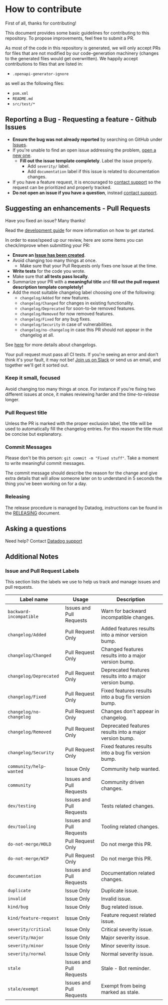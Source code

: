 # How to contribute

First of all, thanks for contributing!

This document provides some basic guidelines for contributing to this repository. To propose improvements, feel free to submit a PR.

As most of the code in this repository is generated, we will only accept PRs for files
that are not modified by our code-generation machinery (changes to the generated files
would get overwritten). We happily accept contributions to files that are listed in:

* `.openapi-generator-ignore`

as well as the following files:

* `pom.xml`
* `README.md`
* `src/test/*`

## Reporting a Bug - Requesting a feature - Github Issues

* **Ensure the bug was not already reported** by searching on GitHub under [Issues][1].
* If you're unable to find an open issue addressing the problem, [open a new one][2].
  - **Fill out the issue template completely**. Label the issue properly.
    - Add `severity/` label.
    - Add `documentation` label if this issue is related to documentation changes.
* If you have a feature request, it is encouraged to [contact support][3] so the request can be prioritized and properly tracked.
* **Do not open an issue if you have a question**, instead [contact support][3].

## Suggesting an enhancements - Pull Requests

Have you fixed an issue? Many thanks!

Read the [development guide](DEVELOPMENT.md) for more information on how to get started.

In order to ease/speed up our review, here are some items you can check/improve when submitting your PR:
* **Ensure an [Issue has been created](#reporting)**.
* Avoid changing too many things at once.
  - Make sure that your Pull Requests only fixes one Issue at the time.
* **Write tests** for the code you wrote.
* Make sure that **all tests pass locally**.
* Summarize your PR with a **meaningful title** and **fill out the pull request description template completely!**
* Add the most suitable changelog label choosing one of the following:
  * `changelog/Added` for new features.
  * `changelog/Changed` for changes in existing functionality.
  * `changelog/Deprecated` for soon-to-be removed features.
  * `changelog/Removed` for now removed features.
  * `changelog/Fixed` for any bug fixes.
  * `changelog/Security` in case of vulnerabilities.
  * `changelog/no-changelog` in case this PR should not appear in the changelog at all.

See [here][4] for more details about changelogs.

Your pull request must pass all CI tests. If you're seeing
an error and don't think it's your fault, it may not be! [Join us on Slack][5] or send us an email, and together we'll
get it sorted out.

### Keep it small, focused

Avoid changing too many things at once. For instance if you're fixing two different
issues at once, it makes reviewing harder and the _time-to-release_ longer.

### Pull Request title

Unless the PR is marked with the proper exclusion label, the title will be used
to automatically fill the changelog entries. For this reason the title must be
concise but explanatory.

### Commit Messages

Please don't be this person: `git commit -m "Fixed stuff"`. Take a moment to
write meaningful commit messages.

The commit message should describe the reason for the change and give extra details
that will allow someone later on to understand in 5 seconds the thing you've been
working on for a day.

### Releasing

The release procedure is managed by Datadog, instructions can be found in the [RELEASING](/RELEASING.md) document.

## Asking a questions

Need help? Contact [Datadog support][3]

## Additional Notes

### Issue and Pull Request Labels

This section lists the labels we use to help us track and manage issues and pull requests.

| Label name                    | Usage                    | Description
|-------------------------------|--------------------------|------------------------------------------------------------
| `backward-incompatible`       | Issues and Pull Requests | Warn for backward incompatible changes.
| `changelog/Added`             | Pull Request Only        | Added features results into a minor version bump.
| `changelog/Changed`           | Pull Request Only        | Changed features results into a major version bump.
| `changelog/Deprecated`        | Pull Request Only        | Deprecated features results into a major version bump.
| `changelog/Fixed`             | Pull Request Only        | Fixed features results into a bug fix version bump.
| `changelog/no-changelog`      | Pull Request Only        | Changes don't appear in changelog.
| `changelog/Removed`           | Pull Request Only        | Deprecated features results into a major version bump.
| `changelog/Security`          | Pull Request Only        | Fixed features results into a bug fix version bump.
| `community/help-wanted`       | Issue Only               | Community help wanted.
| `community`                   | Issues and Pull Requests | Community driven changes.
| `dev/testing`                 | Issues and Pull Requests | Tests related changes.
| `dev/tooling`                 | Issues and Pull Requests | Tooling related changes.
| `do-not-merge/HOLD`           | Pull Request Only        | Do not merge this PR.
| `do-not-merge/WIP`            | Pull Request Only        | Do not merge this PR.
| `documentation`               | Issues and Pull Requests | Documentation related changes.
| `duplicate`                   | Issue Only               | Duplicate issue.
| `invalid`                     | Issue Only               | Invalid issue.
| `kind/bug`                    | Issue Only               | Bug related issue.
| `kind/feature-request`        | Issue Only               | Feature request related issue.
| `severity/critical`           | Issue Only               | Critical severity issue.
| `severity/major`              | Issue Only               | Major severity issue.
| `severity/minor`              | Issue Only               | Minor severity issue.
| `severity/normal`             | Issue Only               | Normal severity issue.
| `stale`                       | Issues and Pull Requests | Stale - Bot reminder.
| `stale/exempt`                | Issues and Pull Requests | Exempt from being marked as stale.

[1]: https://github.com/DataDog/datadog-api-client-java/issues/
[2]: https://github.com/DataDog/datadog-api-client-java/issues/new
[3]: https://docs.datadoghq.com/help
[4]: https://keepachangelog.com/en/1.0.0
[5]: https://datadoghq.slack.com
